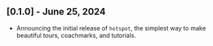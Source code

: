 ## [0.1.0] - June 25, 2024

- Announcing the initial release of `hotspot`, the simplest way to make beautiful tours, coachmarks, and tutorials.